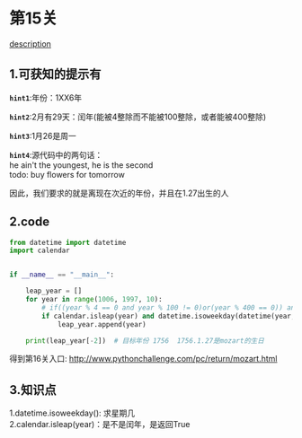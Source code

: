 # 第15关

[description](http://www.pythonchallenge.com/pc/return/uzi.html)

## 1.可获知的提示有  
**`hint1`**:年份：1XX6年

**`hint2`**:2月有29天：闰年(能被4整除而不能被100整除，或者能被400整除)

**`hint3`**:1月26是周一

**`hint4`**:源代码中的两句话：    
     he ain't the youngest, he is the second   
     todo: buy flowers for tomorrow 

因此，我们要求的就是离现在次近的年份，并且在1.27出生的人

## 2.code
```python
from datetime import datetime
import calendar


if __name__ == "__main__":

    leap_year = []
    for year in range(1006, 1997, 10):
        # if((year % 4 == 0 and year % 100 != 0)or(year % 400 == 0)) and (datetime.isoweekday(datetime(year,1,26))==1):#闰年,1.26周一
        if calendar.isleap(year) and datetime.isoweekday(datetime(year, 1, 26)) == 1:  # 闰年 1.26周一
            leap_year.append(year)

    print(leap_year[-2])  # 目标年份 1756  1756.1.27是mozart的生日

```
得到第16关入口: http://www.pythonchallenge.com/pc/return/mozart.html  
## 3.知识点
1.datetime.isoweekday(): 求星期几  
2.calendar.isleap(year)：是不是闰年，是返回True







